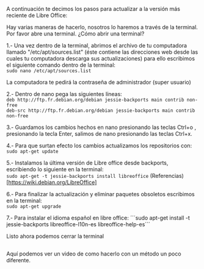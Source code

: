 A continuación te decimos los pasos para actualizar a la versión más reciente de Libre Office:

Hay varias maneras de hacerlo, nosotros lo haremos a través de la terminal.  Por favor abre una terminal. ¿Cómo abrir una terminal?  

1.- Una vez dentro de la terminal, abrimos el archivo de tu computadora llamado "/etc/apt/sources.list" (éste contiene las direcciones web desde las cuales tu computadora descarga sus actualizaciones)
para ello escribimos el siguiente comando dentro de la terminal:  
```sudo nano /etc/apt/sources.list```

  La computadora te pedirá la contraseña de administrador (super usuario)

2.- Dentro de nano pega las siguientes líneas:  
```deb http://ftp.fr.debian.org/debian jessie-backports main contrib non-free```  
```deb-src http://ftp.fr.debian.org/debian jessie-backports main contrib non-free```  

3.- Guardamos los cambios hechos en nano presionando las teclas Ctrl+o , presionando la tecla  Enter, salimos de nano presionando las teclas Ctrl+x.

4.- Para que surtan efecto los cambios actualizamos los repositorios con: ```sudo apt-get update```

5.- Instalamos la última versión de Libre office desde backports, escribiendo lo siguiente en la terminal:  
```sudo apt-get -t jessie-backports install libreoffice```
(Referencias)[https://wiki.debian.org/LibreOffice]

6.- Para finalizar la actualización y eliminar paquetes obsoletos escribimos en la terminal:  
```sudo apt-get upgrade```

7.- Para instalar el idioma español en libre office: ´´´sudo apt-get install -t jessie-backports libreoffice-l10n-es libreoffice-help-es´´´

Listo ahora podemos cerrar la terminal

##

Aquí podemos ver un video de como hacerlo con un método un poco diferente.
